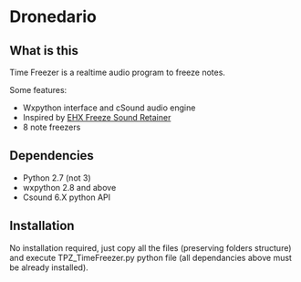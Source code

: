 # Dronedario


## What is this
Time Freezer is a realtime audio program to freeze notes.

Some features:
- Wxpython interface and cSound audio engine
- Inspired by [EHX Freeze Sound Retainer](http://www.ehx.com/products/freeze)
- 8 note freezers

## Dependencies
- Python 2.7 (not 3)
- wxpython 2.8 and above
- Csound 6.X python API


## Installation
No installation required, just copy all the files (preserving folders structure) and execute TPZ_TimeFreezer.py python file (all dependancies above must be already installed).
